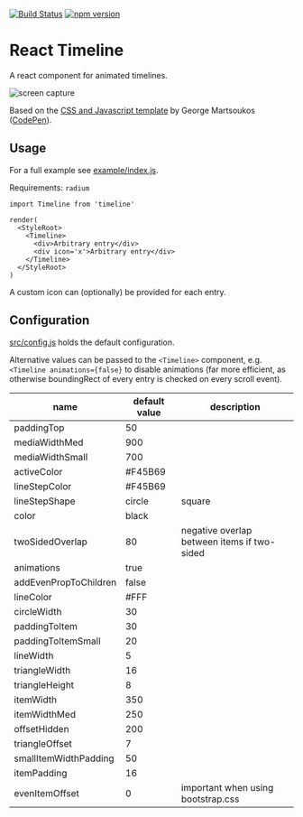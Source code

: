 [![Build Status](https://travis-ci.org/ftes/react-dual-timeline.svg?branch=master)](https://travis-ci.org/ftes/react-dual-timeline)
[![npm version](https://badge.fury.io/js/react-dual-timeline.svg)](https://www.npmjs.com/package/react-dual-timeline)

# React Timeline
A react component for animated timelines.

![screen capture](./doc/screencapture.gif)

Based on the [CSS and Javascript template](https://webdesign.tutsplus.com/tutorials/building-a-vertical-timeline-with-css-and-a-touch-of-javascript--cms-26528)
by George Martsoukos ([CodePen](http://codepen.io/tutsplus/full/QNeJgR/)).

## Usage
For a full example see [example/index.js](./example/index.js).

Requirements: `radium`

```
import Timeline from 'timeline'

render(
  <StyleRoot>
    <Timeline>
      <div>Arbitrary entry</div>
      <div icon='x'>Arbitrary entry</div>
    </Timeline>
  </StyleRoot>
)
```

A custom icon can (optionally) be provided for each entry.

## Configuration
[src/config.js](./src/config.js) holds the default configuration.

Alternative values can be passed to the `<Timeline>` component,
e.g. `<Timeline animations={false}` to disable animations (far more efficient,
as otherwise boundingRect of every entry is checked on every scroll event).

name                  | default value            | description
----------------------|--------------------------|-----------------------
paddingTop            | 50
mediaWidthMed         | 900
mediaWidthSmall       | 700
activeColor           | #F45B69
lineStepColor         | #F45B69
lineStepShape         | circle | square | romboid
color                 | black
twoSidedOverlap       | 80 | negative overlap between items if two-sided
animations            | true
addEvenPropToChildren | false
lineColor             | #FFF
circleWidth           | 30
paddingToItem         | 30
paddingToItemSmall    | 20
lineWidth             | 5
triangleWidth         | 16
triangleHeight        | 8
itemWidth             | 350
itemWidthMed          | 250
offsetHidden          | 200
triangleOffset        | 7
smallItemWidthPadding | 50
itemPadding           | 16
evenItemOffset        | 0 | important when using bootstrap.css
